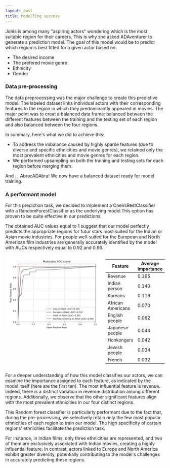 ```yaml
---
layout: post
title: Modelling success
---
```


Joléa is among many "aspiring actors" wondering which is the most suitable region for their careers. This is why she asked ADAventurer to generate a prediction model. The goal of this model would be to predict which region is best fitted for a given actor based on:
- The desired income
- The prefered movie genre
- Ethnicity
- Gender

### Data pre-processing
The data preprocessing was the major challenge to create this predictive model. The labeled dataset links individual actors with their corresponding features to the region in which they predominantly appeared in movies. The major point was to creat a balanced data frame: balanced between the different features between the training and the testing set of each region and also balanced between the four regions.

In summary, here's what we did to achieve this:
- To address the imbalance caused by highly sparse features (due to diverse and specific ethnicities and movie genres), we retained only the most prevalent ethnicities and movie genres for each region.
- We performed upsampling on both the training and testing sets for each region before merging them.

And ... AbracADAbra! We now have a balanced dataset ready for model training.

### A performant model
For this prediction task, we decided to implement a OneVsRestClassifier with a RandomForestClassifier as the underlying model.This option has proven to be quite effective in our predictions.

The obtained AUC values equal to 1 suggest that our model perfectly predicts the appropriate regions for futur stars most suited for the Indian or Asian movie industries. For people well-suited for the European and North American film industries are generally accurately identified by the model with AUCs respectively equal to 0.92 and 0.96.

<div style="display: flex;">

  <div style="flex: 2;">
    <img src="plots/model_ROC_curves.png" alt="Connections distribution" style="width: 100%;">
  </div>

  <div style="flex: 1;">
    <table>
      <thead>
        <tr>
          <th>Feature</th>
          <th>Average Importance</th>
        </tr>
      </thead>
      <tbody>
        <tr>
          <td>Revenue</td>
          <td>0.165</td>
        </tr>
        <tr>
          <td>Indian person</td>
          <td>0.140</td>
        </tr>
        <tr>
          <td>Koreans</td>
          <td>0.119</td>
        </tr>
        <tr>
          <td>African Americans</td>
          <td>0.070</td>
        </tr>
        <tr>
          <td>English people</td>
          <td>0.062</td>
        </tr>
        <tr>
          <td>Japanese people</td>
          <td>0.044</td>
        </tr>
        <tr>
          <td>Honkongers</td>
          <td>0.042</td>
        </tr>
        <tr>
          <td>Jewish people</td>
          <td>0.034</td>
        </tr>
        <tr>
          <td>French</td>
          <td>0.032</td>
        </tr>
      </tbody>
    </table>
  </div>

</div>

For a deeper understanding of how this model classifies our actors, we can examine the importance assigned to each feature, as indicated by the model itself (here are the first ten). The most influential feature is revenue. Indeed, there is a distinct variation in revenue distribution among different regions. Additionally, we observe that the other significant features align with the most prevalent ethnicities in our four distinct regions.

This Random forest classifier is particularly performant due to the fact that, during the pre-processing, we selectively retain only the few most popular ethnicities of each region to train our model. The high specificity of certain regions' ethnicities facilitate the prediction task.

For instance, in Indian films, only three ethnicities are represented, and two of them are exclusively associated with Indian movies, creating a highly influential feature. In contrast, actors linked to Europe and North America exhibit greater diversity, potentially contributing to the model's challenges in accurately predicting these regions. 
